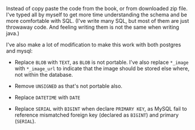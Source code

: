 Instead of copy paste the code from the book, or from downloaded zip file. I've
typed all by myself to get more time understanding the schema and be more
comfortable with SQL. (I've write many SQL, but most of them are just throwaway
code. And feeling writing them is not the same when writing java.)

I've also make a lot of modification to make this work with both postgres and
mysql:

- Replace `BLOB` with `TEXT`, as `BLOB` is not portable. I've also replace `*_image`
with `*_image_url` to indicate that the image should be stored else where, not
within the database.

- Remove `UNSIGNED` as that's not portable also.

- Replace `DATETIME` with `DATE`

- Replace `SERIAL` with `BIGINT` when declare `PRIMARY KEY`, as MySQL fail to
  reference mismatched foreign key (declared as `BIGINT`) and primary
  (`SERIAL`).
